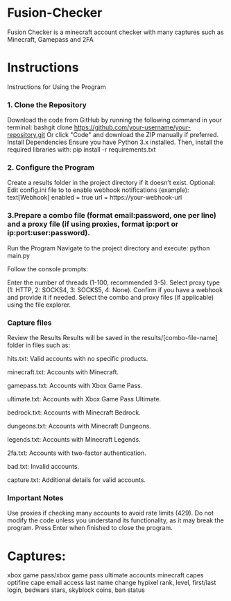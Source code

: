 # Fusion-Checker
Fusion Checker is  a minecraft account checker with many captures such as Minecraft, Gamepass and 2FA

# Instructions

Instructions for Using the Program

### 1. Clone the Repository
   
Download the code from GitHub by running the following command in your terminal:
bashgit clone https://github.com/your-username/your-repository.git
Or click "Code" and download the ZIP manually if preferred.
Install Dependencies
Ensure you have Python 3.x installed. Then, install the required libraries with:
pip install -r requirements.txt

### 2.  Configure the Program

Create a results folder in the project directory if it doesn’t exist.
Optional: Edit config.ini file to to enable webhook notifications (example):
text[Webhook]
enabled = true
url = https://your-webhook-url

### 3.Prepare a combo file (format email:password, one per line) and a proxy file (if using proxies, format ip:port or ip:port:user:password).


Run the Program
Navigate to the project directory and execute:
python main.py

Follow the console prompts:

Enter the number of threads (1-100, recommended 3-5).
Select proxy type (1: HTTP, 2: SOCKS4, 3: SOCKS5, 4: None).
Confirm if you have a webhook and provide it if needed.
Select the combo and proxy files (if applicable) using the file explorer.



### Capture files
Review the Results
Results will be saved in the results/[combo-file-name] folder in files such as:

hits.txt: Valid accounts with no specific products.

minecraft.txt: Accounts with Minecraft.

gamepass.txt: Accounts with Xbox Game Pass.

ultimate.txt: Accounts with Xbox Game Pass Ultimate.

bedrock.txt: Accounts with Minecraft Bedrock.

dungeons.txt: Accounts with Minecraft Dungeons.

legends.txt: Accounts with Minecraft Legends.

2fa.txt: Accounts with two-factor authentication.

bad.txt: Invalid accounts.

capture.txt: Additional details for valid accounts.


### Important Notes

Use proxies if checking many accounts to avoid rate limits (429).
Do not modify the code unless you understand its functionality, as it may break the program.
Press Enter when finished to close the program.

# Captures:
xbox game pass/xbox game pass ultimate accounts
minecraft capes
optifine cape
email access
last name change
hypixel rank, level, first/last login, bedwars stars, skyblock coins, ban status

